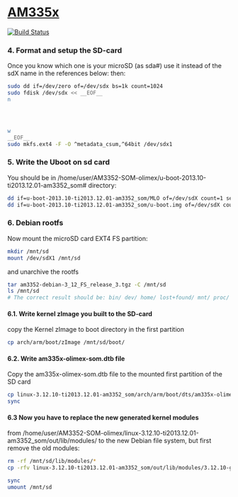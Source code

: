 # [AM335x](https://www.olimex.com/wiki/Building_Debian_AM3352_SOM)
[![Build Status](https://travis-ci.org/adjivas/electronic-levelup.svg?branch=little-ti)](https://travis-ci.org/adjivas/electronic-levelup)

### 4. Format and setup the SD-card
Once you know which one is your microSD (as sda#) use it instead of the sdX name in the references below:
then:
```bash
sudo dd if=/dev/zero of=/dev/sdx bs=1k count=1024
sudo fdisk /dev/sdx << __EOF__
n




w
__EOF__
sudo mkfs.ext4 -F -O ^metadata_csum,^64bit /dev/sdx1
```

### 5. Write the Uboot on sd card
You should be in /home/user/AM3352-SOM-olimex/u-boot-2013.10-ti2013.12.01-am3352\_som# directory:
```bash
dd if=u-boot-2013.10-ti2013.12.01-am3352_som/MLO of=/dev/sdX count=1 seek=1 conv=notrunc bs=128k
dd if=u-boot-2013.10-ti2013.12.01-am3352_som/u-boot.img of=/dev/sdX count=2 seek=1 conv=notrunc bs=384k 
```

### 6. Debian rootfs
Now mount the microSD card EXT4 FS partition: 
```bash
mkdir /mnt/sd
mount /dev/sdX1 /mnt/sd
```

and unarchive the rootfs
```bash
tar am3352-debian-3_12_FS_release_3.tgz -C /mnt/sd
ls /mnt/sd 
# The correct result should be: bin/ dev/ home/ lost+found/ mnt/ proc/ run/ srv/ tmp/ usr/ boot/ etc/ lib/ media/ opt/ root/ sbin/ sys/ uEnv.txt var/
```

#### 6.1. Write kernel zImage you built to the SD-card
copy the Kernel zImage to boot directory in the first partition 
```bash
cp arch/arm/boot/zImage /mnt/sd/boot/
```

#### 6.2. Write am335x-olimex-som.dtb file
Copy the am335x-olimex-som.dtb file to the mounted first partition of the SD card 
```bash
cp linux-3.12.10-ti2013.12.01-am3352_som/arch/arm/boot/dts/am335x-olimex-som.dts /mnt/sd/boot/am335x-olimex-som.dtb
sync
```

#### 6.3 Now you have to replace the new generated kernel modules
from /home/user/AM3352-SOM-olimex/linux-3.12.10-ti2013.12.01-am3352\_som/out/lib/modules/ to the new Debian file system, but first remove the old modules:
```bash
rm -rf /mnt/sd/lib/modules/* 
cp -rfv linux-3.12.10-ti2013.12.01-am3352_som/out/lib/modules/3.12.10-g2db3193f-dirty/ /mnt/sd/lib/modules/ 
```

```bash
sync
umount /mnt/sd
```

